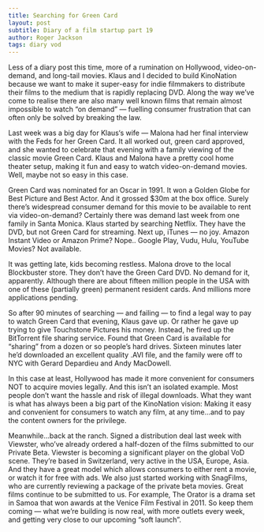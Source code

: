 ```yaml
---
title: Searching for Green Card
layout: post
subtitle: Diary of a film startup part 19
author: Roger Jackson
tags: diary vod
---
```

Less of a diary post this time, more of a rumination on Hollywood, video-on-demand, and long-tail movies. Klaus and I decided to build KinoNation because we want to make it super-easy for indie filmmakers to distribute their films to the medium that is rapidly replacing DVD. Along the way we’ve come to realise there are also many well known films that remain almost impossible to watch “on demand” — fuelling consumer frustration that can often only be solved by breaking the law.

Last week was a big day for Klaus‘s wife — Malona had her final interview with the Feds for her Green Card. It all worked out, green card approved, and she wanted to celebrate that evening with a family viewing of the classic movie Green Card. Klaus and Malona have a pretty cool home theater setup, making it fun and easy to watch video-on-demand movies. Well, maybe not so easy in this case.

Green Card was nominated for an Oscar in 1991. It won a Golden Globe for Best Picture and Best Actor. And it grossed $30m at the box office. Surely there’s widespread consumer demand for this movie to be available to rent via video-on-demand? Certainly there was demand last week from one family in Santa Monica. Klaus started by searching Netflix. They have the DVD, but not Green Card for streaming. Next up, iTunes — no joy. Amazon Instant Video or Amazon Prime? Nope.. Google Play, Vudu, Hulu, YouTube Movies? Not available.

It was getting late, kids becoming restless. Malona drove to the local Blockbuster store. They don’t have the Green Card DVD. No demand for it, apparently. Although there are about fifteen million people in the USA with one of these (partially green) permanent resident cards. And millions more applications pending.

So after 90 minutes of searching — and failing — to find a legal way to pay to watch Green Card that evening, Klaus gave up. Or rather he gave up trying to give Touchstone Pictures his money. Instead, he fired up the BitTorrent file sharing service. Found that Green Card is available for “sharing” from a dozen or so people’s hard drives. Sixteen minutes later he’d downloaded an excellent quality .AVI file, and the family were off to NYC with Gerard Depardieu and Andy MacDowell.

In this case at least, Hollywood has made it more convenient for consumers NOT to acquire movies legally. And this isn’t an isolated example. Most people don’t want the hassle and risk of illegal downloads. What they want is what has always been a big part of the KinoNation vision: Making it easy and convenient for consumers to watch any film, at any time…and to pay the content owners for the privilege.

Meanwhile…back at the ranch. Signed a distribution deal last week with Viewster, who’ve already ordered a half-dozen of the films submitted to our Private Beta. Viewster is becoming a significant player on the global VoD scene. They’re based in Switzerland, very active in the USA, Europe, Asia. And they have a great model which allows consumers to either rent a movie, or watch it for free with ads. We also just started working with SnagFilms, who are currently reviewing a package of the private beta movies. Great films continue to be submitted to us. For example, The Orator is a drama set in Samoa that won awards at the Venice Film Festival in 2011. So keep them coming — what we’re building is now real, with more outlets every week, and getting very close to our upcoming “soft launch”.
